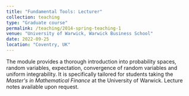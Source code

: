 ```yaml
---
title: "Fundamental Tools: Lecturer"
collection: teaching
type: "Graduate course"
permalink: /teaching/2014-spring-teaching-1
venue: "University of Warwick, Warwick Business School"
date: 2022-09-25
location: "Coventry, UK"
---
```


The module provides a thorough introduction into probability spaces, random variables, expectation, convergence of random variables and uniform integrability. It is specifically tailored for students taking the *Master's in Mathematical Finance* at the University of Warwick. Lecture notes available upon request.